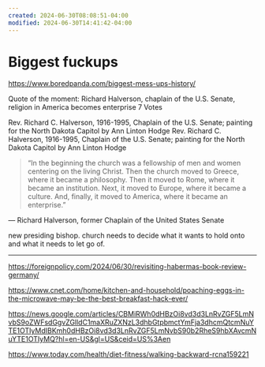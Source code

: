 ```yaml
---
created: 2024-06-30T08:08:51-04:00
modified: 2024-06-30T14:41:42-04:00
---
```


# Biggest fuckups

https://www.boredpanda.com/biggest-mess-ups-history/

Quote of the moment: Richard Halverson, chaplain of the U.S. Senate, religion in America becomes enterprise
7 Votes

Rev. Richard C. Halverson, 1916-1995, Chaplain of the U.S. Senate; painting for the North Dakota Capitol by Ann Linton Hodge
Rev. Richard C. Halverson, 1916-1995, Chaplain of the U.S. Senate; painting for the North Dakota Capitol by Ann Linton Hodge

> “In the beginning the church was a fellowship of men and women centering on the living Christ. Then the church moved to Greece, where it became a philosophy. Then it moved to Rome, where it became an institution. Next, it moved to Europe, where it became a culture. And, finally, it moved to America, where it became an enterprise.”

— Richard Halverson, former Chaplain of the United States Senate

new presiding bishop. church needs to decide what it wants to hold onto and what it needs to let go of.

---

https://foreignpolicy.com/2024/06/30/revisiting-habermas-book-review-germany/


https://www.cnet.com/home/kitchen-and-household/poaching-eggs-in-the-microwave-may-be-the-best-breakfast-hack-ever/



https://news.google.com/articles/CBMiRWh0dHBzOi8vd3d3LnRvZGF5LmNvbS9oZWFsdGgvZGlldC1maXRuZXNzL3dhbGtpbmctYmFja3dhcmQtcmNuYTE1OTIyMdIBKmh0dHBzOi8vd3d3LnRvZGF5LmNvbS90b2RheS9hbXAvcmNuYTE1OTIyMQ?hl=en-US&gl=US&ceid=US%3Aen

https://www.today.com/health/diet-fitness/walking-backward-rcna159221
